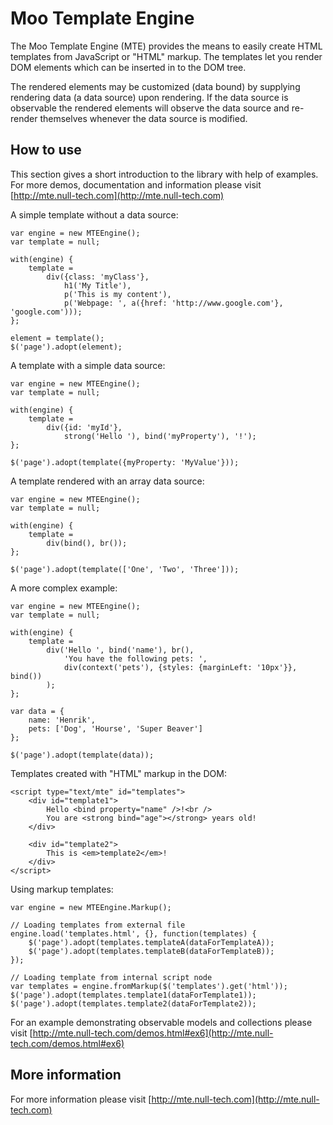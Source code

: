 Moo Template Engine
===========

The Moo Template Engine (MTE) provides the means to easily create HTML templates from JavaScript or "HTML" markup. 
The templates let you render DOM elements which can be inserted in to the DOM tree.

The rendered elements may be customized (data bound) by supplying rendering data (a data source) upon rendering.
If the data source is observable the rendered elements will observe the data source and re-render themselves whenever 
the data source is modified.

How to use
----------

This section gives a short introduction to the library with help of examples. For more demos, documentation and information 
please visit [http://mte.null-tech.com](http://mte.null-tech.com)

A simple template without a data source:

	var engine = new MTEEngine();
	var template = null;

	with(engine) {
		template = 
			div({class: 'myClass'},
				h1('My Title'),
				p('This is my content'),
				p('Webpage: ', a({href: 'http://www.google.com'}, 'google.com')));
	};

	element = template();
	$('page').adopt(element);
	
A template with a simple data source:

	var engine = new MTEEngine();
	var template = null;

	with(engine) {
		template = 
			div({id: 'myId'}, 
				strong('Hello '), bind('myProperty'), '!');						
	};

	$('page').adopt(template({myProperty: 'MyValue'}));
	
A template rendered with an array data source:

	var engine = new MTEEngine();
	var template = null;

	with(engine) {
		template = 
			div(bind(), br());						
	};

	$('page').adopt(template(['One', 'Two', 'Three']));
	
A more complex example:

	var engine = new MTEEngine();
	var template = null;
	
	with(engine) {
		template = 
			div('Hello ', bind('name'), br(),
				'You have the following pets: ',
				div(context('pets'), {styles: {marginLeft: '10px'}}, bind())
			);                      
	};
	
	var data = {            
		name: 'Henrik',
		pets: ['Dog', 'Hourse', 'Super Beaver']
	};
	
	$('page').adopt(template(data));
	
Templates created with "HTML" markup in the DOM:

	<script type="text/mte" id="templates">
		<div id="template1">
			Hello <bind property="name" />!<br />
			You are <strong bind="age"></strong> years old!
		</div>

		<div id="template2">
			This is <em>template2</em>!
		</div>
	</script>
	
Using markup templates:
	
	var engine = new MTEEngine.Markup();
	
	// Loading templates from external file
	engine.load('templates.html', {}, function(templates) {		
		$('page').adopt(templates.templateA(dataForTemplateA));
		$('page').adopt(templates.templateB(dataForTemplateB));
	});
	
	// Loading template from internal script node
	var templates = engine.fromMarkup($('templates').get('html'));
	$('page').adopt(templates.template1(dataForTemplate1));
	$('page').adopt(templates.template2(dataForTemplate2));

For an example demonstrating observable models and collections please visit [http://mte.null-tech.com/demos.html#ex6](http://mte.null-tech.com/demos.html#ex6)	

More information
-----------------
For more information please visit [http://mte.null-tech.com](http://mte.null-tech.com)
